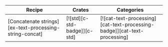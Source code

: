 | Recipe | Crates | Categories |
|--------|--------|------------|
| [Concatenate strings][ex-text-processing-string-concat] | [![std][c-std-badge]][c-std] | [![cat-text-processing][cat-text-processing-badge]][cat-text-processing] |

<div class="hidden">
</div>

